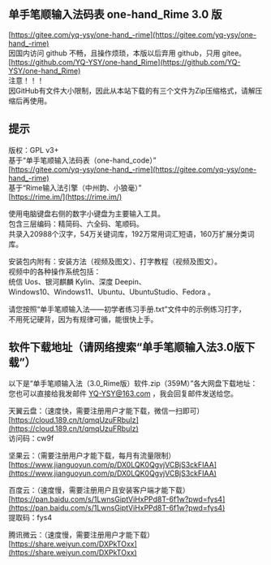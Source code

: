 单手笔顺输入法码表 one-hand_Rime 3.0 版
------
[https://gitee.com/yq-ysy/one-hand_-rime](https://gitee.com/yq-ysy/one-hand_-rime)<br>
因国内访问 github 不畅，且操作烦琐，本版以后弃用 github，只用 gitee。<br>
[https://github.com/YQ-YSY/one-hand_Rime](https://github.com/YQ-YSY/one-hand_Rime)<br>
注意！！！<br>
因GitHub有文件大小限制，因此从本站下载的有三个文件为Zip压缩格式，请解压缩后再使用。<br>

提示
------
版权：GPL v3+ <br>
基于“单手笔顺输入法码表（one-hand_code）” <br>
[https://gitee.com/yq-ysy/one-hand_-rime](https://gitee.com/yq-ysy/one-hand_-rime) <br>
基于“Rime输入法引擎（中州韵、小狼毫）” <br>
[https://rime.im/](https://rime.im/) <br>

使用电脑键盘右侧的数字小键盘为主要输入工具。<br>
包含三层编码：精简码、六全码、笔顺码。<br>
共录入20988个汉字，54万关键词库，192万常用词汇短语，160万扩展分类词库。<br>

安装包内附有：安装方法（视频及图文）、打字教程（视频及图文）。<br>
视频中的各种操作系统包括：<br>
统信 Uos、银河麒麟 Kylin、深度 Deepin、<br>
Windows10、Windows11、Ubuntu、UbuntuStudio、Fedora 。<br>

请您按照“单手笔顺输入法——初学者练习手册.txt”文件中的示例练习打字，<br>
不用死记硬背，因为有规律可循，能很快上手。<br>

软件下载地址（请网络搜索“单手笔顺输入法3.0版下载”）
------
以下是“单手笔顺输入法（3.0_Rime版）软件.zip（359M）”各大网盘下载地址：<br>
您也可以直接给我发邮件 YQ-YSY@163.com ，我会回复邮件发送给您。<br>

天翼云盘：（速度快，需要注册用户才能下载，微信一扫即可）<br>
[https://cloud.189.cn/t/qmqUzuFRbuIz](https://cloud.189.cn/t/qmqUzuFRbuIz)<br>
访问码：cw9f<br>

坚果云：（需要注册用户才能下载，每月有流量限制）<br>
[https://www.jianguoyun.com/p/DX0LQK0QgvjVCBjS3ckFIAA](https://www.jianguoyun.com/p/DX0LQK0QgvjVCBjS3ckFIAA)<br>

百度云：（速度慢，需要注册用户且安装客户端才能下载）<br>
[https://pan.baidu.com/s/1LwnsGiptViHxPPd8T-6f1w?pwd=fys4](https://pan.baidu.com/s/1LwnsGiptViHxPPd8T-6f1w?pwd=fys4)<br>
提取码：fys4<br>

腾讯微云：（速度慢，需要注册用户才能下载）<br>
[https://share.weiyun.com/DXPkTOxx](https://share.weiyun.com/DXPkTOxx)<br>
